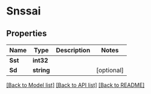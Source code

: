 # Snssai

## Properties
Name | Type | Description | Notes
------------ | ------------- | ------------- | -------------
**Sst** | **int32** |  | 
**Sd** | **string** |  | [optional] 

[[Back to Model list]](../README.md#documentation-for-models) [[Back to API list]](../README.md#documentation-for-api-endpoints) [[Back to README]](../README.md)


